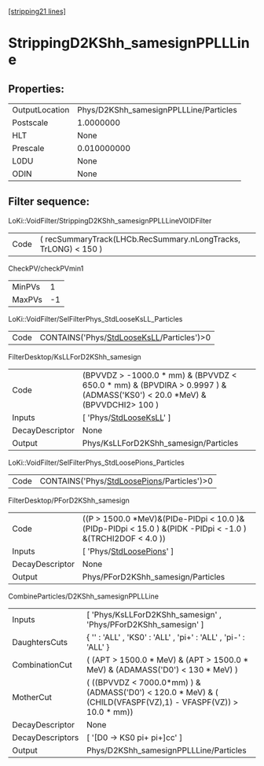 [[stripping21 lines]](./stripping21-index)

# StrippingD2KShh_samesignPPLLLine

## Properties:

|                |                                        |
|----------------|----------------------------------------|
| OutputLocation | Phys/D2KShh_samesignPPLLLine/Particles |
| Postscale      | 1.0000000                              |
| HLT            | None                                   |
| Prescale       | 0.010000000                            |
| L0DU           | None                                   |
| ODIN           | None                                   |

## Filter sequence:

LoKi::VoidFilter/StrippingD2KShh_samesignPPLLLineVOIDFilter

|      |                                                                 |
|------|-----------------------------------------------------------------|
| Code | ( recSummaryTrack(LHCb.RecSummary.nLongTracks, TrLONG) \< 150 ) |

CheckPV/checkPVmin1

|        |     |
|--------|-----|
| MinPVs | 1   |
| MaxPVs | -1  |

LoKi::VoidFilter/SelFilterPhys_StdLooseKsLL_Particles

|      |                                                                                          |
|------|------------------------------------------------------------------------------------------|
| Code | CONTAINS('Phys/[StdLooseKsLL](./stripping21-commonparticles-stdlooseksll)/Particles')\>0 |

FilterDesktop/KsLLForD2KShh_samesign

|                 |                                                                                                                                 |
|-----------------|---------------------------------------------------------------------------------------------------------------------------------|
| Code            | (BPVVDZ \> -1000.0 \* mm) & (BPVVDZ \< 650.0 \* mm) & (BPVDIRA \> 0.9997 ) & (ADMASS('KS0') \< 20.0 \*MeV) & (BPVVDCHI2\> 100 ) |
| Inputs          | [ 'Phys/[StdLooseKsLL](./stripping21-commonparticles-stdlooseksll)' ]                                                         |
| DecayDescriptor | None                                                                                                                            |
| Output          | Phys/KsLLForD2KShh_samesign/Particles                                                                                           |

LoKi::VoidFilter/SelFilterPhys_StdLoosePions_Particles

|      |                                                                                            |
|------|--------------------------------------------------------------------------------------------|
| Code | CONTAINS('Phys/[StdLoosePions](./stripping21-commonparticles-stdloosepions)/Particles')\>0 |

FilterDesktop/PForD2KShh_samesign

|                 |                                                                                                                |
|-----------------|----------------------------------------------------------------------------------------------------------------|
| Code            | ((P \> 1500.0 \*MeV)&(PIDe-PIDpi \< 10.0 )&(PIDp-PIDpi \< 15.0 ) &(PIDK -PIDpi \< -1.0 ) &(TRCHI2DOF \< 4.0 )) |
| Inputs          | [ 'Phys/[StdLoosePions](./stripping21-commonparticles-stdloosepions)' ]                                      |
| DecayDescriptor | None                                                                                                           |
| Output          | Phys/PForD2KShh_samesign/Particles                                                                             |

CombineParticles/D2KShh_samesignPPLLLine

|                  |                                                                                                                     |
|------------------|---------------------------------------------------------------------------------------------------------------------|
| Inputs           | [ 'Phys/KsLLForD2KShh_samesign' , 'Phys/PForD2KShh_samesign' ]                                                    |
| DaughtersCuts    | { '' : 'ALL' , 'KS0' : 'ALL' , 'pi+' : 'ALL' , 'pi-' : 'ALL' }                                                      |
| CombinationCut   | ( (APT \> 1500.0 \* MeV) & (APT \> 1500.0 \* MeV) & (ADAMASS('D0') \< 130 \* MeV) )                                 |
| MotherCut        | ( ((BPVVDZ \< 7000.0\*mm) ) & (ADMASS('D0') \< 120.0 \* MeV) & ( (CHILD(VFASPF(VZ),1) - VFASPF(VZ)) \> 10.0 \* mm)) |
| DecayDescriptor  | None                                                                                                                |
| DecayDescriptors | [ '[D0 -\> KS0 pi+ pi+]cc' ]                                                                                    |
| Output           | Phys/D2KShh_samesignPPLLLine/Particles                                                                              |
